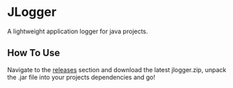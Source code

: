 # JLogger
A lightweight application logger for java projects.

## How To Use
Navigate to the <a href="https://github.com/theskidster/JLogger/releases">releases</a> section and download the latest jlogger.zip, unpack the .jar file into your projects dependencies and go!
